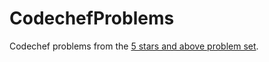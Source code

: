 # CodechefProblems
Codechef problems from the [5 stars and above problem set](https://www.codechef.com/practice/5-star-and-above-problems).
